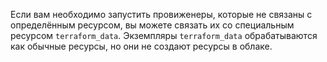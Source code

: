 Если вам необходимо запустить провиженеры, которые не связаны с определённым ресурсом, вы можете связать их со специальным ресурсом ```terraform_data```.
Экземпляры ```terraform_data``` обрабатываются как обычные ресурсы, но они не создают ресурсы в облаке. 
